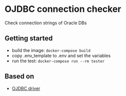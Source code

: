 # OJDBC connection checker

Check connection strings of Oracle DBs

## Getting started
* build the image: `docker-compose build`
* copy .env_template to .env and set the variables
* run the test: `docker-compose run --rm tester` 

## Based on 
* [OJDBC driver](https://www.oracle.com/database/technologies/appdev/jdbc-downloads.html)

